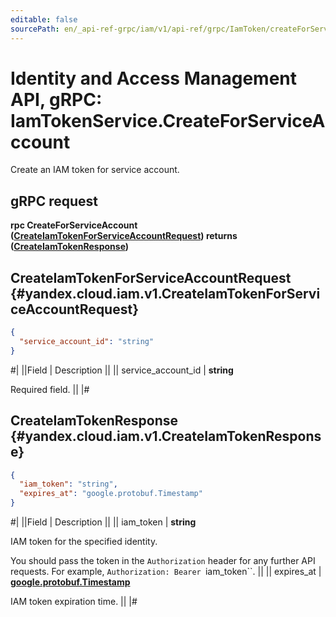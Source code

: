 ```yaml
---
editable: false
sourcePath: en/_api-ref-grpc/iam/v1/api-ref/grpc/IamToken/createForServiceAccount.md
---
```


# Identity and Access Management API, gRPC: IamTokenService.CreateForServiceAccount

Create an IAM token for service account.

## gRPC request

**rpc CreateForServiceAccount ([CreateIamTokenForServiceAccountRequest](#yandex.cloud.iam.v1.CreateIamTokenForServiceAccountRequest)) returns ([CreateIamTokenResponse](#yandex.cloud.iam.v1.CreateIamTokenResponse))**

## CreateIamTokenForServiceAccountRequest {#yandex.cloud.iam.v1.CreateIamTokenForServiceAccountRequest}

```json
{
  "service_account_id": "string"
}
```

#|
||Field | Description ||
|| service_account_id | **string**

Required field.  ||
|#

## CreateIamTokenResponse {#yandex.cloud.iam.v1.CreateIamTokenResponse}

```json
{
  "iam_token": "string",
  "expires_at": "google.protobuf.Timestamp"
}
```

#|
||Field | Description ||
|| iam_token | **string**

IAM token for the specified identity.

You should pass the token in the `Authorization` header for any further API requests.
For example, `Authorization: Bearer `iam_token``. ||
|| expires_at | **[google.protobuf.Timestamp](https://developers.google.com/protocol-buffers/docs/reference/google.protobuf#timestamp)**

IAM token expiration time. ||
|#